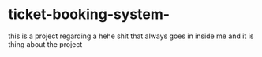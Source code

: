 # ticket-booking-system-
this is a project regarding a hehe shit that always goes in inside  me and it is  thing about the project 
